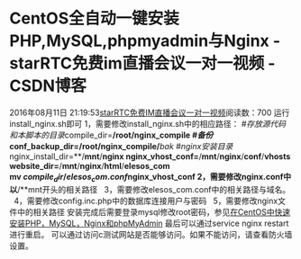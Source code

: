 # CentOS全自动一键安装PHP,MySQL,phpmyadmin与Nginx - starRTC免费im直播会议一对一视频 - CSDN博客
2016年08月11日 21:19:53[starRTC免费IM直播会议一对一视频](https://me.csdn.net/elesos)阅读数：700
运行install_nginx.sh即可
1，需要修改install_nginx.sh中的相应路径：
*#存放源代码和本脚本的目录*compile_dir=**/**root**/**nginx_compile
*#备份*conf_backup_dir=**/**root**/**nginx_compile**/**_bak_
*#nginx安装目录*nginx_install_dir=**/**mnt**/**nginx
nginx_vhost_conf=**/**mnt**/**nginx**/**conf**/**vhosts
website_dir=**/**mnt**/**nginx**/**html**/**elesos_com
 
mv $compile_dir/elesos_com.conf $nginx_vhost_conf
2，需要修改nginx.conf中以**/**mnt开头的相关路径
 
3，需要修改elesos_com.conf中的相关路径与域名。
 
4，需要修改config.inc.php中的数据库连接用户与密码
 
5，需要修改nginx文件中的相关路径
安装完成后需要登录mysql修改root密码，参见[在CentOS中快速安装PHP，MySQL，Nginx和phpMyAdmin](http://192.168.1.100/wiki_elesos_com/index.php?title=%E5%9C%A8CentOS%E4%B8%AD%E5%BF%AB%E9%80%9F%E5%AE%89%E8%A3%85PHP%EF%BC%8CMySQL%EF%BC%8CNginx%E5%92%8CphpMyAdmin&action=edit&redlink=1)
最后可以通过service nginx restart进行重启。
可以通过访问c测试网站是否能够访问。如果不能访问，请查看防火墙设置。
